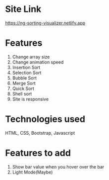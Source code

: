 # Site Link
https://ng-sorting-visualizer.netlify.app

# Features
1. Change array size
2. Change animation speed
3. Insertion Sort
4. Selection Sort
5. Bubble Sort
6. Merge Sort
7. Quick Sort
8. Shell sort
9. Site is responsive

# Technologies used
HTML, CSS, Bootstrap, Javascript


# Features to add
1. Show bar value when you hover over the bar
2. Light Mode(Maybe)


